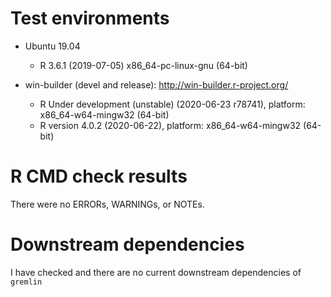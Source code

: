 # Test environments
  - Ubuntu 19.04
    - R 3.6.1 (2019-07-05) x86_64-pc-linux-gnu (64-bit)

  - win-builder (devel and release): http://win-builder.r-project.org/
    - R  Under development (unstable) (2020-06-23 r78741), platform: x86_64-w64-mingw32 (64-bit)
    - R version 4.0.2 (2020-06-22), platform: x86_64-w64-mingw32 (64-bit) 


# R CMD check results
There were no ERRORs, WARNINGs, or NOTEs.


# Downstream dependencies
I have checked and there are no current downstream dependencies of `gremlin`

